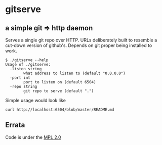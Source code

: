 # gitserve
## a simple git => http daemon

Serves a single git repo over HTTP. URLs deliberately built to resemble a
cut-down version of github's. Depends on git proper being installed to work.

```
$ ./gitserve --help
Usage of ./gitserve:
  -listen string
        what address to listen to (default "0.0.0.0")
  -port int
        port to listen on (default 6504)
  -repo string
        git repo to serve (default ".")
```

Simple usage would look like

```
curl http://localhost:6504/blob/master/README.md
```


## Errata

Code is under the [MPL 2.0](https://www.mozilla.org/en-US/MPL/2.0/)
